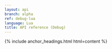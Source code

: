 ```yaml
---
layout: api
branch: alpha
ref: debug-lua
language: Lua
title: API reference (Debug)
---
```

{% include anchor_headings.html html=content %}